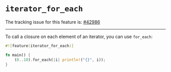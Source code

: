 # `iterator_for_each`

The tracking issue for this feature is: [#42986]

[#42986]: https://github.com/rust-lang/rust/issues/42986

------------------------

To call a closure on each element of an iterator, you can use `for_each`:

```rust
#![feature(iterator_for_each)]

fn main() {
    (0..10).for_each(|i| println!("{}", i));
}
```
